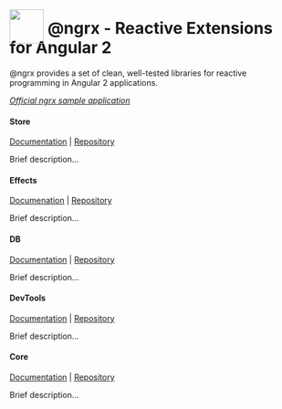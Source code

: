 # <a href='https://github.com/ngrx'><img src='https://avatars2.githubusercontent.com/u/16272733?v=3&s=200' height='60' style="position: relative; top: 17px;"></a> @ngrx - Reactive Extensions for Angular 2

@ngrx provides a set of clean, well-tested libraries for reactive programming in Angular 2 applications.

*[Official ngrx sample application](https://www.github.com/ngrx/example-app)*
#### Store
[Documentation](/store/README.md) | [Repository](https://www.github.com/ngrx/store)

Brief description...

#### Effects
[Documenation](/effects/README.md) | [Repository](https://www.github.com/ngrx/store)

Brief description...

#### DB
[Documentation](/db/README.md) | [Repository](https://www.github.com/ngrx/db)

Brief description...

#### DevTools
[Documentation](/devtools/README.md) | [Repository](https://www.github.com/ngrx/devtools)

Brief description...

#### Core
[Documentation](/core/README.md) | [Repository](https://www.github.com/ngrx/core)

Brief description...